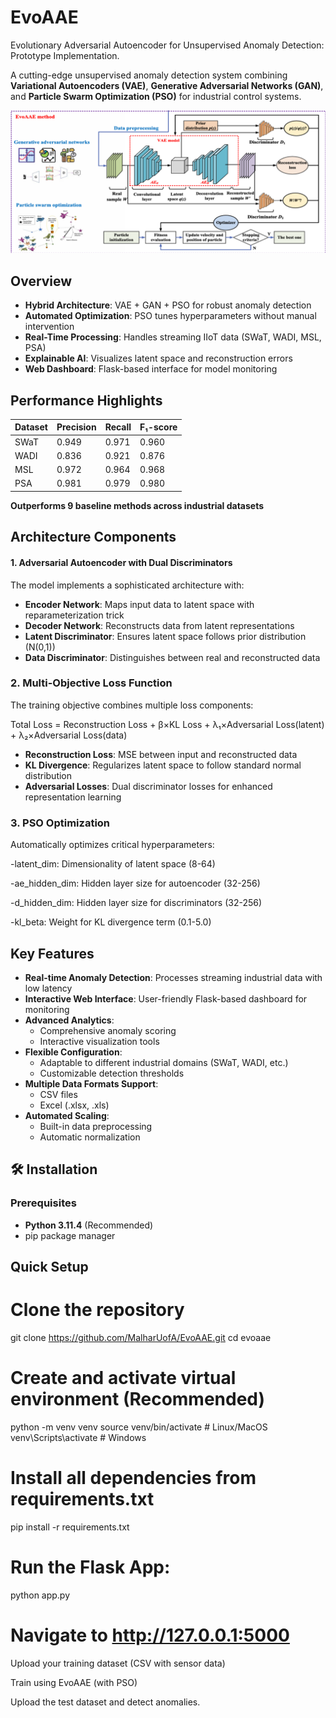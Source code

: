 # EvoAAE
Evolutionary Adversarial Autoencoder for Unsupervised Anomaly Detection: Prototype Implementation. 

A cutting-edge unsupervised anomaly detection system combining **Variational Autoencoders (VAE)**, **Generative Adversarial Networks (GAN)**, and **Particle Swarm Optimization (PSO)** for industrial control systems.

<p align="center">
  <img src="assets/architecture.png" alt="EvoAAE Architecture" width="600">
</p>

## Overview

- **Hybrid Architecture**: VAE + GAN + PSO for robust anomaly detection
- **Automated Optimization**: PSO tunes hyperparameters without manual intervention
- **Real-Time Processing**: Handles streaming IIoT data (SWaT, WADI, MSL, PSA)
- **Explainable AI**: Visualizes latent space and reconstruction errors
- **Web Dashboard**: Flask-based interface for model monitoring

## Performance Highlights

| Dataset | Precision | Recall | F₁-score |
|---------|-----------|--------|----------|
| SWaT    | 0.949     | 0.971  | 0.960    |
| WADI    | 0.836     | 0.921  | 0.876    |
| MSL     | 0.972     | 0.964  | 0.968    |
| PSA     | 0.981     | 0.979  | 0.980    |

**Outperforms 9 baseline methods across industrial datasets**

## Architecture Components
#### 1. **Adversarial Autoencoder with Dual Discriminators**
The model implements a sophisticated architecture with:

- **Encoder Network**: Maps input data to latent space with reparameterization trick
- **Decoder Network**: Reconstructs data from latent representations  
- **Latent Discriminator**: Ensures latent space follows prior distribution (N(0,1))
- **Data Discriminator**: Distinguishes between real and reconstructed data
### 2. Multi-Objective Loss Function
The training objective combines multiple loss components:

Total Loss = Reconstruction Loss + β×KL Loss + λ₁×Adversarial Loss(latent) + λ₂×Adversarial Loss(data)

- **Reconstruction Loss**: MSE between input and reconstructed data
- **KL Divergence**: Regularizes latent space to follow standard normal distribution
- **Adversarial Losses**: Dual discriminator losses for enhanced representation learning

### 3. PSO Optimization
Automatically optimizes critical hyperparameters:

  -latent_dim: Dimensionality of latent space (8-64)
  
  -ae_hidden_dim: Hidden layer size for autoencoder (32-256)
  
  -d_hidden_dim: Hidden layer size for discriminators (32-256)
  
  -kl_beta: Weight for KL divergence term (0.1-5.0)

## Key Features
-  **Real-time Anomaly Detection**: Processes streaming industrial data with low latency
- **Interactive Web Interface**: User-friendly Flask-based dashboard for monitoring
- **Advanced Analytics**: 
  - Comprehensive anomaly scoring
  - Interactive visualization tools
- **Flexible Configuration**:
  - Adaptable to different industrial domains (SWaT, WADI, etc.)
  - Customizable detection thresholds
- **Multiple Data Formats Support**:
  - CSV files
  - Excel (.xlsx, .xls)
- **Automated Scaling**:
  - Built-in data preprocessing
  - Automatic normalization
## 🛠️ Installation

### Prerequisites
- **Python 3.11.4** (Recommended)
- pip package manager

## Quick Setup

# Clone the repository
git clone https://github.com/MalharUofA/EvoAAE.git
cd evoaae

# Create and activate virtual environment (Recommended)
python -m venv venv
source venv/bin/activate  # Linux/MacOS
venv\Scripts\activate     # Windows

# Install all dependencies from requirements.txt
pip install -r requirements.txt

# Run the Flask App:
python app.py

# Navigate to http://127.0.0.1:5000

Upload your training dataset (CSV with sensor data)

Train using EvoAAE (with PSO)

Upload the test dataset and detect anomalies. 
